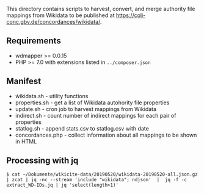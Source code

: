 This directory contains scripts to harvest, convert, and merge authority file mappings from Wikidata to be published at <https://coli-conc.gbv.de/concordances/wikidata/>.

## Requirements

* wdmapper >= 0.0.15
* PHP >= 7.0 with extensions listed in `../composer.json`

## Manifest

* ẁikidata.sh - utility functions
* properties.sh - get a list of Wikidata autohority file properties 
* update.sh - cron job to harvest mappings from Wikidata
* indirect.sh - count number of indirect mappings for each pair of properties
* statlog.sh - append stats.csv to statlog.csv with date
* concordances.php - collect information about all mappings to be shown in HTML

## Processing with jq
    $ cat ~/Dokumente/wikicite-data/20190520/wikidata-20190520-all.json.gz | zcat | jq -nc --stream 'include "wikidata"; ndjson'  |  jq -f -c extract_WD-IDs.jq | jq 'select(length>1)'
